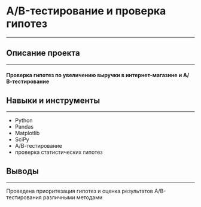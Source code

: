 # A/B-тестирование и проверка гипотез
***

## Описание проекта
*** 
#### Проверка гипотез по увеличению выручки в интернет-магазине и А/В-тестирование   
## Навыки и инструменты
***
* Python
* Pandas
* Matplotlib
* SciPy
* А/В-тестирование
* проверка статистических гипотез


## Выводы   
***
Проведена приоритезация гипотез и оценка результатов A/B-тестирования различными методами
